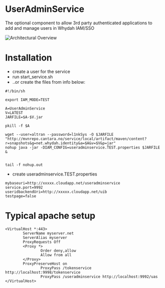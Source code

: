 UserAdminService
====================

The optional component to allow 3rd party authenticated applications to add and manage users in Whydah IAM/SSO


![Architectural Overview](https://raw2.github.com/altran/Whydah-SSOLoginWebApp/master/Whydah%20infrastructure.png)


Installation
============



* create a user for the service
* run start_service.sh
* ..or create the files from info below:

```
#!/bin/sh

export IAM_MODE=TEST

A=UserAdminService
V=LATEST
JARFILE=$A-$V.jar

pkill -f $A

wget --user=altran --password=l1nkSys -O $JARFILE "http://mvnrepo.cantara.no/service/local/artifact/maven/content?r=snapshots&g=net.whydah.identity&a=$A&v=$V&p=jar"
nohup java -jar -DIAM_CONFIG=useradminservice.TEST.properties $JARFILE &


tail -f nohup.out
```

* create useradminservice.TEST.properties

```
mybaseuri=http://xxxxx.cloudapp.net/useradminservice
service.port=9992
useridbackendUri=http://xxxxx.cloudapp.net/uib
testpage=false
```


Typical apache setup
====================

```
<VirtualHost *:443>
        ServerName myserver.net
        ServerAlias myserver
        ProxyRequests Off
        <Proxy *>
                Order deny,allow
                Allow from all
        </Proxy>
        ProxyPreserveHost on
                ProxyPass /tokenservice http://localhost:9998/tokenservice
                ProxyPass /useradminservice http://localhost:9992/uas
</VirtualHost>
```
